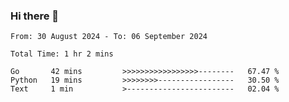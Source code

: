 ### Hi there 👋

<!--
**zhumeme/zhumeme** is a ✨ _special_ ✨ repository because its `README.md` (this file) appears on your GitHub profile.

Here are some ideas to get you started:

- 🔭 I’m currently working on ...
- 🌱 I’m currently learning ...
- 👯 I’m looking to collaborate on ...
- 🤔 I’m looking for help with ...
- 💬 Ask me about ...
- 📫 How to reach me: ...
- 😄 Pronouns: ...
- ⚡ Fun fact: ...
-->

<!--START_SECTION:waka-->

```all_time
From: 30 August 2024 - To: 06 September 2024

Total Time: 1 hr 2 mins

Go       42 mins         >>>>>>>>>>>>>>>>>--------   67.47 %
Python   19 mins         >>>>>>>>-----------------   30.50 %
Text     1 min           >------------------------   02.04 %
```

<!--END_SECTION:waka-->
